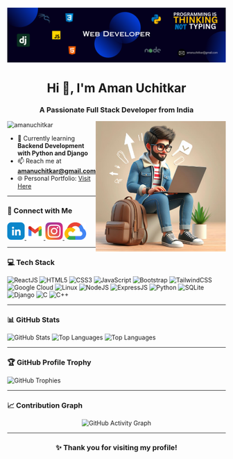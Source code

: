 ![MasterHead](./baner.png)

<h1 align="center">Hi 👋, I'm Aman Uchitkar</h1>
<h3 align="center">A Passionate Full Stack Developer from India</h3>

<img align="right" src="./avtar.jpeg" alt="Coding" width="300">

<p align="left">
  <img src="https://komarev.com/ghpvc/?username=amanuchitkar&label=Profile%20views&color=0e75b6&style=flat" alt="amanuchitkar" />
</p>

- 🌱 Currently learning **Backend Development with Python and Django**  
- 📫 Reach me at **amanuchitkar@gmail.com**  
- 🌐 Personal Portfolio: [Visit Here](https://amanuchitkar05.pythonanywhere.com/)  

---

<h3 align="left">🔗 Connect with Me</h3>
<p align="left">
  <a href="https://www.linkedin.com/in/aman-uchitkar-44757020a/" target="_blank">
    <img src="./linkedin.png" alt="LinkedIn" height="40" width="40" />
  </a>
  <a href="mailto:amanuchitkar@gmail.com" target="_blank">
    <img src="./gmail.png" alt="Gmail" height="40" width="40" />
  </a>
  <a href="https://www.instagram.com/aman_uchitkar02/" target="_blank">
    <img src="./instagram.png" alt="Instagram" height="40" width="40" />
  </a>
  <a href="https://www.cloudskillsboost.google/public_profiles/7308881d-94e0-4843-ae8a-40753fe95f60" target="_blank">
    <img src="./google-cloud.png" alt="Google Cloud" height="40" width="50" />
  </a>
</p>

---

<h3 align="left">💻 Tech Stack</h3>
<p>
  <img src="https://img.shields.io/badge/reactJs-%238511FA.svg?style=for-the-badge&logo=React&logoColor=white" alt="ReactJS" />
  <img src="https://img.shields.io/badge/html5-%23E34F26.svg?style=for-the-badge&logo=html5&logoColor=white" alt="HTML5" />
  <img src="https://img.shields.io/badge/css3-%231572B6.svg?style=for-the-badge&logo=css3&logoColor=white" alt="CSS3" />
  <img src="https://img.shields.io/badge/javascript-%23323330.svg?style=for-the-badge&logo=javascript&logoColor=%23F7DF1E" alt="JavaScript" />
  <img src="https://img.shields.io/badge/bootstrap-%238511FA.svg?style=for-the-badge&logo=bootstrap&logoColor=white" alt="Bootstrap" />
  <img src="https://img.shields.io/badge/tailwindcss-%2338B2AC.svg?style=for-the-badge&logo=tailwind-css&logoColor=white" alt="TailwindCSS" />
  <img src="https://img.shields.io/badge/GoogleCloud-%23000000.svg?style=for-the-badge&logo=GoogleCloud&logoColor=blue" alt="Google Cloud" />
  <img src="https://img.shields.io/badge/Kali-Linux-%2300599C.svg?style=for-the-badge&logo=kalilinux&logoColor=white" alt="Linux" />
  <img src="https://img.shields.io/badge/Node.js-%2320232a.svg?style=for-the-badge&logo=node.js" alt="NodeJS" />
  <img src="https://img.shields.io/badge/ExpressJs-%2320232a.svg?style=for-the-badge&logo=express" alt="ExpressJS" />
  <img src="https://img.shields.io/badge/python-3670A0?style=for-the-badge&logo=python&logoColor=ffdd54" alt="Python" />
  <img src="https://img.shields.io/badge/SQLite-%23000000.svg?style=for-the-badge&logo=sqlite&logoColor=#00C7B7" alt="SQLite" />
  <img src="https://img.shields.io/badge/Django-%23054000.svg?style=for-the-badge&logo=django&logoColor=white" alt="Django" />
  <img src="https://img.shields.io/badge/c-%2300599C.svg?style=for-the-badge&logo=c&logoColor=white" alt="C" />
  <img src="https://img.shields.io/badge/c++-%2300599C.svg?style=for-the-badge&logo=c%2B%2B&logoColor=white" alt="C++" />
</p>

---

<h3 align="left">📊 GitHub Stats</h3>
<p>
  <img src="https://github-readme-stats.vercel.app/api?username=amanuchitkar&theme=dracula&show_icons=true&hide_border=true&count_private=true" alt="GitHub Stats" />
<!--   <img src="https://github-readme-streak-stats.herokuapp.com/?user=amanuchitkar&theme=dracula&hide_border=true" alt="GitHub Streak" /> -->
  <img src="https://github-readme-stats.vercel.app/api/top-langs/?username=amanuchitkar&theme=dracula&show_icons=true&hide_border=true&layout=compact" alt="Top Languages" />
  <img src="https://github-readme-streak-stats.herokuapp.com/?user=amanuchitkar&theme=dracula&show_icons=true&hide_border=true&layout=compact" alt="Top Languages" />
</p>

---

<h3 align="left">🏆 GitHub Profile Trophy</h3>
<p>
  <img src="https://github-profile-trophy.vercel.app/?username=amanuchitkar&theme=dracula&margin-w=15&no-bg=true" alt="GitHub Trophies" />
</p>

---

<h3 align="left">📈 Contribution Graph</h3>
<p align="center">
  <img src="https://github-readme-activity-graph.vercel.app/graph?username=amanuchitkar&theme=dracula" alt="GitHub Activity Graph" />
</p>

---

<h3 align="center">✨ Thank you for visiting my profile!</h3>
